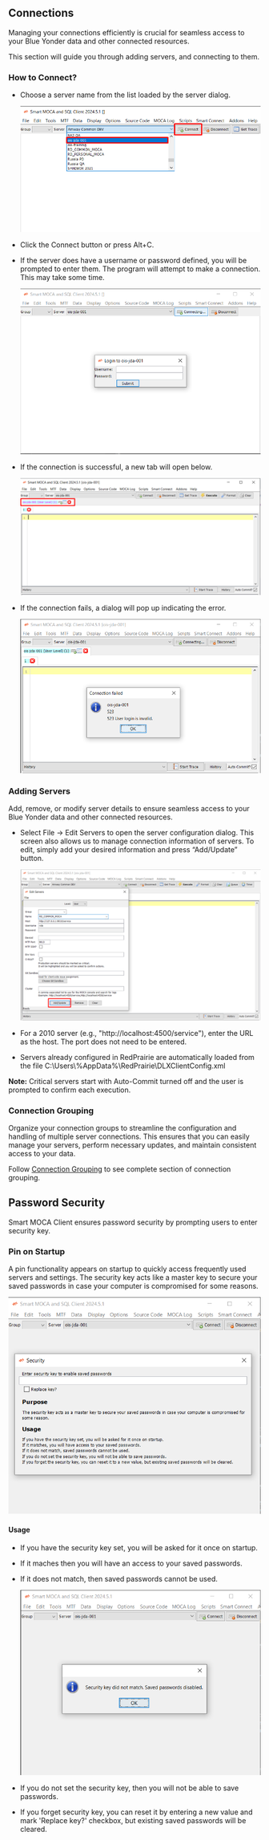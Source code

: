 ## Connections

Managing your connections efficiently is crucial for seamless access to your Blue Yonder data and other connected resources. 

This section will guide you through adding servers, and connecting to them.

### How to Connect?

- Choose a server name from the list loaded by the server dialog. 

  ![EditServers](./.attachments/server1.png)

- Click the Connect button or press Alt+C.

- If the server does have a username or password defined, you will be prompted to enter them. The program will attempt to make a connection. This may take some time.

  ![EditServers](./.attachments/server2.png)

- If the connection is successful, a new tab will open below.

  ![EditServers](./.attachments/server4.png)

- If the connection fails, a dialog will pop up indicating the error.

  ![EditServers](./.attachments/server3.png)

### Adding Servers

Add, remove, or modify server details to ensure seamless access to your Blue Yonder data and other connected resources.

- Select File -> Edit Servers to open the server configuration dialog. This screen also allows us to manage connection information of servers. To edit, simply add your desired information and press “Add/Update” button.

  ![EditServers](./.attachments/file-menu/EditServers.png)

- For a 2010 server (e.g., "http://localhost:4500/service"), enter the URL as the host. The port does not need to be entered.

- Servers already configured in RedPrairie are automatically loaded from the file C:\Users\\%AppData%\RedPrairie\DLXClientConfig.xml

**Note:** Critical servers start with Auto-Commit turned off and the user is prompted to confirm each execution.

### Connection Grouping

Organize your connection groups to streamline the configuration and handling of multiple server connections. This ensures that you can easily manage your servers, perform necessary updates, and maintain consistent access to your data.

Follow [Connection Grouping](./menu-overview/file.md) to see complete section of connection grouping.

## Password Security

Smart MOCA Client ensures password security by prompting users to enter security key. 

### Pin on Startup

A pin functionality appears on startup to quickly access frequently used servers and settings. The security key acts like a master key to secure your saved passwords in case your computer is compromised for some reasons.

![EditServers](./.attachments/password1.png)

#### Usage

- If you have the security key set, you will be asked for it once on startup.
- If it maches then you will have an access to your saved passwords.
- If it does not match, then saved passwords cannot be used.

  ![EditServers](./.attachments/password2.png)

- If you do not set the security key, then you will not be able to save passwords.
- If you forget security key, you can reset it by entering a new value and mark 'Replace key?' checkbox, but existing saved passwords will be cleared.